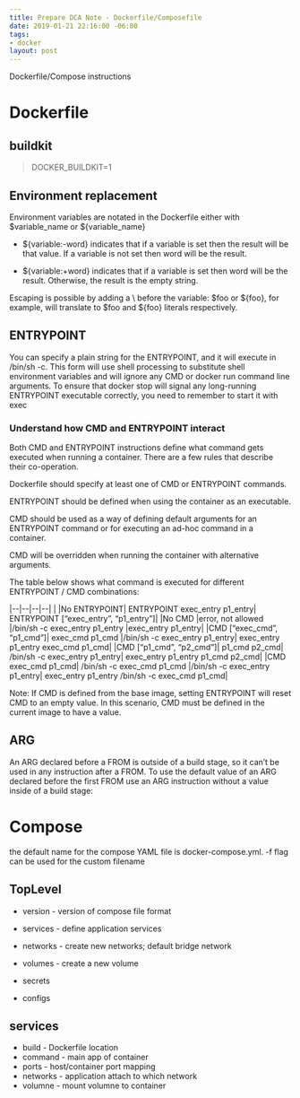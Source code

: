 ```yaml
---
title: Prepare DCA Note - Dockerfile/Composefile
date: 2019-01-21 22:16:00 -06:00
tags:
- docker
layout: post
---
```


Dockerfile/Compose instructions
<!--more-->

# Dockerfile

## buildkit
  >DOCKER_BUILDKIT=1

## Environment replacement

Environment variables are notated in the Dockerfile either with $variable_name or ${variable_name}

* ${variable:-word} indicates that if a variable is set then the result will be that value. If a variable is not set then word will be the result.

* ${variable:+word} indicates that if a variable is set then word will be the result. Otherwise, the result is the empty string.

Escaping is possible by adding a \ before the variable: \$foo or \${foo}, for example, will translate to $foo and ${foo} literals respectively.

## ENTRYPOINT

You can specify a plain string for the ENTRYPOINT, and it will execute in /bin/sh -c. This form will use shell processing to substitute shell environment variables and will ignore any CMD or docker run command line arguments. To ensure that docker stop will signal any long-running ENTRYPOINT executable correctly, you need to remember to start it with exec

### Understand how CMD and ENTRYPOINT interact

Both CMD and ENTRYPOINT instructions define what command gets executed when running a container. There are a few rules that describe their co-operation.

Dockerfile should specify at least one of CMD or ENTRYPOINT commands.

ENTRYPOINT should be defined when using the container as an executable.

CMD should be used as a way of defining default arguments for an ENTRYPOINT command or for executing an ad-hoc command in a container.

CMD will be overridden when running the container with alternative arguments.

The table below shows what command is executed for different ENTRYPOINT / CMD combinations:

|--|--|--|--|
| 	|No ENTRYPOINT|	ENTRYPOINT exec_entry p1_entry|	ENTRYPOINT [“exec_entry”, “p1_entry”]|
|No CMD	|error, not allowed	|/bin/sh -c exec_entry p1_entry	|exec_entry p1_entry|
|CMD [“exec_cmd”, “p1_cmd”]|	exec_cmd p1_cmd	|/bin/sh -c exec_entry p1_entry|	exec_entry p1_entry exec_cmd p1_cmd|
|CMD [“p1_cmd”, “p2_cmd”]|	p1_cmd p2_cmd|	/bin/sh -c exec_entry p1_entry|	exec_entry p1_entry p1_cmd p2_cmd|
|CMD exec_cmd p1_cmd|	/bin/sh -c exec_cmd p1_cmd	|/bin/sh -c exec_entry p1_entry|	exec_entry p1_entry /bin/sh -c exec_cmd p1_cmd|

Note: If CMD is defined from the base image, setting ENTRYPOINT will reset CMD to an empty value. In this scenario, CMD must be defined in the current image to have a value.

## ARG

An ARG declared before a FROM is outside of a build stage, so it can’t be used in any instruction after a FROM. To use the default value of an ARG declared before the first FROM use an ARG instruction without a value inside of a build stage:

# Compose

 the default name for the compose YAML file is docker-compose.yml. -f flag can be used for the custom filename

## TopLevel

* version - version of compose file format
* services - define application services
* networks - create new networks; default bridge network
* volumes - create a new volume

* secrets
* configs 

## services

 * build - Dockerfile location
 * command - main app of container
 * ports - host/container port mapping
 * networks - application attach to which network
 * volumne - mount volumne to container